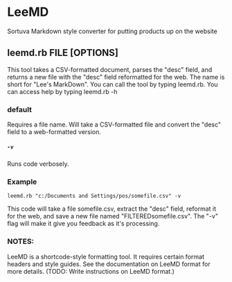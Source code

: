 # LeeMD
Sortuva Markdown style converter for putting products up on the website


## leemd.rb FILE [OPTIONS]

This tool takes a CSV-formatted document, parses the "desc" field, and returns a new file with the "desc" field reformatted for the web. The name is short for "Lee's MarkDown". You can call the tool by typing leemd.rb. You can access help by typing leemd.rb -h


### default
Requires a file name. Will take a CSV-formatted file and convert the "desc" field to a web-formatted version.

##### ```-v```
Runs code verbosely.


### Example

```leemd.rb "c:/Documents and Settings/pos/somefile.csv" -v```

This code will take a file somefile.csv, extract the "desc" field, reformat it for the web, and save a new file named "FILTEREDsomefile.csv". The "-v" flag will make it give you feedback as it's processing.

### NOTES:

LeeMD is a shortcode-style formatting tool. It requires certain format headers and style guides. See the documentation on LeeMD format for more details. (TODO: Write instructions on LeeMD format.)


